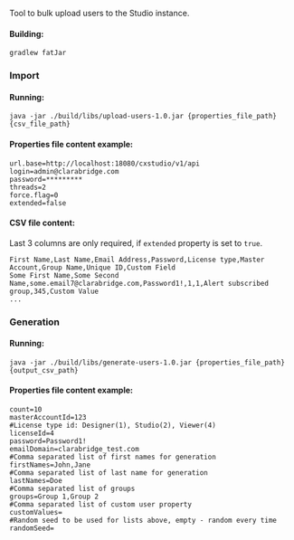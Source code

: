 Tool to bulk upload users to the Studio instance.

#### Building:
`gradlew fatJar`

### Import
#### Running:
`java -jar ./build/libs/upload-users-1.0.jar {properties_file_path} {csv_file_path}`

#### Properties file content example:
```properties
url.base=http://localhost:18080/cxstudio/v1/api
login=admin@clarabridge.com
password=*********
threads=2
force.flag=0
extended=false
```

#### CSV file content:
Last 3 columns are only required, if `extended` property is set to `true`.

```csv
First Name,Last Name,Email Address,Password,License type,Master Account,Group Name,Unique ID,Custom Field
Some First Name,Some Second Name,some.email7@clarabridge.com,Password1!,1,1,Alert subscribed group,345,Custom Value
...
```

### Generation
#### Running:
`java -jar ./build/libs/generate-users-1.0.jar {properties_file_path} {output_csv_path}`

#### Properties file content example:
```properties
count=10
masterAccountId=123
#License type id: Designer(1), Studio(2), Viewer(4)
licenseId=4
password=Password1!
emailDomain=clarabridge_test.com
#Comma separated list of first names for generation
firstNames=John,Jane
#Comma separated list of last name for generation
lastNames=Doe
#Comma separated list of groups
groups=Group 1,Group 2
#Comma separated list of custom user property
customValues=
#Random seed to be used for lists above, empty - random every time
randomSeed=
```